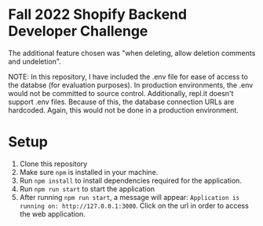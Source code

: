 # Fall 2022 Shopify Backend Developer Challenge

The additional feature chosen was "when deleting, allow deletion comments and undeletion".

NOTE: In this repository, I have included the .env file for ease of access to the databse (for evaluation purposes). In production environments, the .env would not be committed to source control. Additionally, repl.it doesn't support .env files. Because of this, the database connection URLs are hardcoded. Again, this would not be done in a production environment.

# Setup

1. Clone this repository
2. Make sure `npm` is installed in your machine.
3. Run `npm install` to install dependencies required for the application.
4. Run `npm run start` to start the application
5. After running `npm run start`, a message will appear: `Application is running on: http://127.0.0.1:3000`. Click on the url in order to access the web application.
